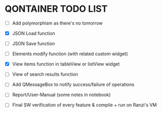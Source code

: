 # QONTAINER TODO LIST

- [ ] Add polymorphism as there's no tomorrow

- [X] JSON Load function

- [ ] JSON Save function

- [ ] Elements modify function (with related custom widget)

- [X] View items function in tableView or listView widget

- [ ] View of search results function

- [ ] Add QMessageBox to notify success/failure of operations

- [ ] Report/User-Manual (some notes in notebook)

- [ ] Final SW verification of every feature & compile + run on Ranzi's VM
